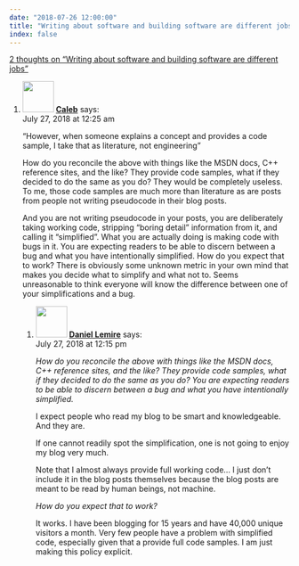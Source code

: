 ```yaml
---
date: "2018-07-26 12:00:00"
title: "Writing about software and building software are different jobs"
index: false
---
```


[2 thoughts on &ldquo;Writing about software and building software are different jobs&rdquo;](/lemire/blog/2018/07-26-writing-about-software-and-building-software-are-different-jobs)

<ol class="comment-list">
<li id="comment-322558" class="comment even thread-even depth-1 parent">
<div class="comment-author vcard">
<img alt src="https://secure.gravatar.com/avatar/4083d695cc59dcbce81cf4affae0d190?s=56&#038;d=mm&#038;r=g" srcset="https://secure.gravatar.com/avatar/4083d695cc59dcbce81cf4affae0d190?s=112&#038;d=mm&#038;r=g 2x" class="avatar avatar-56 photo" height="56" width="56" decoding="async" /> <b class="fn"><a href="http://www.calebwherry.com" class="url" rel="ugc external nofollow">Caleb</a></b> <span class="says">says:</span> </div>
<div class="comment-metadata"><time datetime="2018-07-27T00:25:20+00:00">July 27, 2018 at 12:25 am</time></a> </div>
<div class="comment-content">
<p>&ldquo;However, when someone explains a concept and provides a code sample, I take that as literature, not engineering&rdquo;</p>
<p>How do you reconcile the above with things like the MSDN docs, C++ reference sites, and the like? They provide code samples, what if they decided to do the same as you do? They would be completely useless. To me, those code samples are much more than literature as are posts from people not writing pseudocode in their blog posts.</p>
<p>And you are not writing pseudocode in your posts, you are deliberately taking working code, stripping &ldquo;boring detail&rdquo; information from it, and calling it &ldquo;simplified&rdquo;. What you are actually doing is making code with bugs in it. You are expecting readers to be able to discern between a bug and what you have intentionally simplified. How do you expect that to work? There is obviously some unknown metric in your own mind that makes you decide what to simplify and what not to. Seems unreasonable to think everyone will know the difference between one of your simplifications and a bug.</p>
</div>
<ol class="children">
<li id="comment-322763" class="comment byuser comment-author-lemire bypostauthor odd alt depth-2">
<div class="comment-author vcard">
<img alt src="https://secure.gravatar.com/avatar/2ca999bef9535950f5b84281a4dab006?s=56&#038;d=mm&#038;r=g" srcset="https://secure.gravatar.com/avatar/2ca999bef9535950f5b84281a4dab006?s=112&#038;d=mm&#038;r=g 2x" class="avatar avatar-56 photo" height="56" width="56" decoding="async" /> <b class="fn"><a href="https://lemire.me/en/" class="url" rel="ugc">Daniel Lemire</a></b> <span class="says">says:</span> </div>
<div class="comment-metadata"><time datetime="2018-07-27T12:15:53+00:00">July 27, 2018 at 12:15 pm</time></a> </div>
<div class="comment-content">
<p><em>How do you reconcile the above with things like the MSDN docs, C++ reference sites, and the like? They provide code samples, what if they decided to do the same as you do? You are expecting readers to be able to discern between a bug and what you have intentionally simplified. </em></p>
<p>I expect people who read my blog to be smart and knowledgeable. And they are.</p>
<p>If one cannot readily spot the simplification, one is not going to enjoy my blog very much.</p>
<p>Note that I almost always provide full working code&#8230; I just don&rsquo;t include it in the blog posts themselves because the blog posts are meant to be read by human beings, not machine.</p>
<p><em>How do you expect that to work?</em></p>
<p>It works. I have been blogging for 15 years and have 40,000 unique visitors a month. Very few people have a problem with simplified code, especially given that a provide full code samples. I am just making this policy explicit.</p>
</div>
</li>
</ol>
</li>
</ol>
